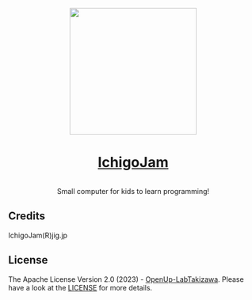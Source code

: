 <p align="center">
  <a href="https://ichigojam.net/">
    <picture>
      <source media="(max-width: 600px)" srcset="https://ichigojam.net/images/logo_ichigojam_color.png" height="128">
      <img src="https://ichigojam.net/images/logo_ichigojam_color.png" height="256">
    </picture>
    <h1 align="center">IchigoJam</h1>
  </a>
</p>

<p align="center">
  <a aria-label="License" href="https://github.com/OpenUp-LabTakizawa/IchigoJam/blob/main/LICENSE">
    <img alt="" src="https://img.shields.io/github/license/OpenUp-LabTakizawa/IchigoJam?style=for-the-badge&labelColor=000000">
  </a>
</p>

<p align="center">
Small computer for kids to learn programming!
</p>

## Credits

IchigoJam(R)jig.jp

## License

The Apache License Version 2.0 (2023) - [OpenUp-LabTakizawa](https://github.com/OpenUp-LabTakizawa).
Please have a look at the [LICENSE](https://github.com/OpenUp-LabTakizawa/IchigoJam/blob/main/LICENSE) for more details.
